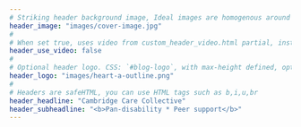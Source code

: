 ```yaml
---
# Striking header background image, Ideal images are homogenous around the centre and contrasting to the text. Non-ideal images can use `title_guard`
header_image: "images/cover-image.jpg"
#
# When set true, uses video from custom_header_video.html partial, instead of header_image
header_use_video: false
#
# Optional header logo. CSS: `#blog-logo`, with max-height defined, optimize to prevent scaling
header_logo: "images/heart-a-outline.png"
#
# Headers are safeHTML, you can use HTML tags such as b,i,u,br
header_headline: "Cambridge Care Collective"
header_subheadline: "<b>Pan-disability * Peer support</b>"
---
```


